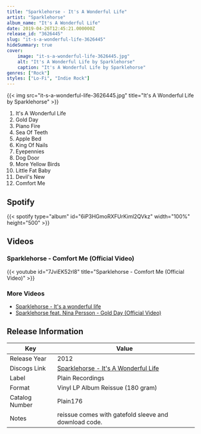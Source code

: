 ```yaml
---
title: "Sparklehorse - It's A Wonderful Life"
artist: "Sparklehorse"
album_name: "It's A Wonderful Life"
date: 2019-04-26T12:45:21.000000Z
release_id: "3626445"
slug: "it-s-a-wonderful-life-3626445"
hideSummary: true
cover:
    image: "it-s-a-wonderful-life-3626445.jpg"
    alt: "It's A Wonderful Life by Sparklehorse"
    caption: "It's A Wonderful Life by Sparklehorse"
genres: ["Rock"]
styles: ["Lo-Fi", "Indie Rock"]
---
```


{{< img src="it-s-a-wonderful-life-3626445.jpg" title="It's A Wonderful Life by Sparklehorse" >}}

<!-- section break -->

1. It's A Wonderful Life
2. Gold Day
3. Piano Fire
4. Sea Of Teeth
5. Apple Bed
6. King Of Nails
7. Eyepennies
8. Dog Door
9. More Yellow Birds
10. Little Fat Baby
11. Devil's New
12. Comfort Me

<!-- section break -->


## Spotify
{{< spotify type="album" id="6iP3HGmoRXFUrKiml2QVkz" width="100%" height="500" >}}



## Videos
### Sparklehorse - Comfort Me (Official Video)
{{< youtube id="7JviEK52rl8" title="Sparklehorse - Comfort Me (Official Video)" >}}<br>

### More Videos

- [Sparklehorse - It's a wonderful life](https://www.youtube.com/watch?v=AGZsQf6WjHI)
- [Sparklehorse feat. Nina Persson - Gold Day (Official Video)](https://www.youtube.com/watch?v=OrFrcF6xd4I)


## Release Information
|  Key           | Value                                                |
| ---------------| ---------------------------------------------------- |
| Release Year   | 2012                                   |
| Discogs Link   | [Sparklehorse - It's A Wonderful Life](https://www.discogs.com/release/3626445-Sparklehorse-Its-A-Wonderful-Life) |
| Label          | Plain Recordings |
| Format         | Vinyl LP Album Reissue (180 gram) |
| Catalog Number | Plain176 |
| Notes | reissue comes with gatefold sleeve and download code.  |